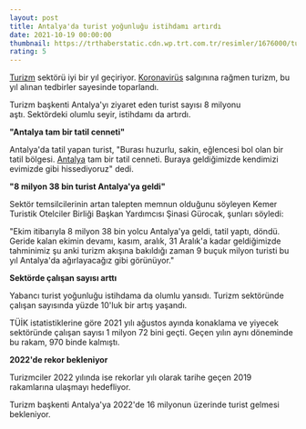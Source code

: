 ```yaml
--- 
layout: post
title: Antalya'da turist yoğunluğu istihdamı artırdı
date: 2021-10-19 00:00:00
thumbnail: https://trthaberstatic.cdn.wp.trt.com.tr/resimler/1676000/turizm-aa-1677922.jpg
rating: 5
---
```

<p>
	<a href="https://www.trthaber.com/etiket/turizm/" target="_blank">Turizm</a> sektörü iyi bir yıl geçiriyor. <a href="https://www.trthaber.com/etiket/koronavirus/" target="_blank">Koronavirüs</a> salgınına rağmen turizm, bu yıl alınan tedbirler sayesinde toparlandı.</p>
<p>
	Turizm başkenti Antalya'yı ziyaret eden turist sayısı 8 milyonu aştı. Sektördeki olumlu seyir, istihdamı da artırdı.</p>
<p>
	<b>"Antalya tam bir tatil cenneti"</b></p>
<p>
	Antalya'da tatil yapan turist, "Burası huzurlu, sakin, eğlencesi bol olan bir tatil bölgesi. <a href="https://www.trthaber.com/etiket/antalya/" target="_blank">Antalya</a> tam bir tatil cenneti. Buraya geldiğimizde kendimizi evimizde gibi hissediyoruz" dedi.</p>
<p>
	<strong>"8 milyon 38 bin turist Antalya'ya geldi"</strong></p>
<p>
	Sektör temsilcilerinin artan talepten memnun olduğunu söyleyen Kemer Turistik Otelciler Birliği Başkan Yardımcısı Şinasi Gürocak, şunları söyledi:</p>
<p>
	"Ekim itibarıyla 8 milyon 38 bin yolcu Antalya'ya geldi, tatil yaptı, döndü. Geride kalan ekimin devamı, kasım, aralık, 31 Aralık'a kadar geldiğimizde tahminimiz şu anki turizm akışına bakıldığı zaman 9 buçuk milyon turisti bu yıl Antalya'da ağırlayacağız gibi görünüyor."</p>
<p>
	<strong>Sektörde çalışan sayısı arttı</strong></p>
<p>
	Yabancı turist yoğunluğu istihdama da olumlu yansıdı. Turizm sektöründe çalışan sayısında yüzde 10'luk bir artış yaşandı.</p>
<p>
	TÜİK istatistiklerine göre 2021 yılı ağustos ayında konaklama ve yiyecek sektöründe çalışan sayısı 1 milyon 72 bini geçti. Geçen yılın aynı döneminde bu rakam, 970 binde kalmıştı.</p>
<p>
	<strong>2022'de rekor bekleniyor</strong></p>
<p>
	Turizmciler 2022 yılında ise rekorlar yılı olarak tarihe geçen 2019 rakamlarına ulaşmayı hedefliyor.</p>
<p>
	Turizm başkenti Antalya'ya 2022'de 16 milyonun üzerinde turist gelmesi bekleniyor.<br />
	 </p>
